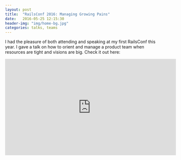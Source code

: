 ```yaml
---
layout: post
title:  "RailsConf 2016: Managing Growing Pains"
date:   2016-05-25 12:15:30
header-img: "img/home-bg.jpg"
categories: talks, teams
---
```


I had the pleasure of both attending and speaking at my first RailsConf this year. I gave a talk on how to orient and manage a product team when resources are tight and visions are big. Check it out here:

<iframe width="560" height="315" src="https://www.youtube.com/embed/7H-Cy-80ynM" frameborder="0" allowfullscreen></iframe>
